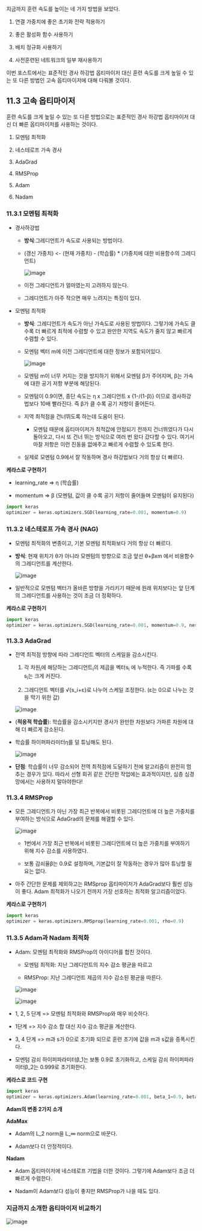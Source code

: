 지금까지 훈련 속도를 높이는 네 가지 방법을 보았다.  



1. 연결 가중치에 좋은 초기화 전략 적용하기

2. 좋은 활성화 함수 사용하기

3. 배치 정규화 사용하기

4. 사전훈련된 네트워크의 일부 재사용하기  



이번 포스트에서는 표준적인 경사 하강법 옵티마이저 대신 훈련 속도를 크게 높일 수 있는 또 다른 방법인 고속 옵티마이저에 대해 다뤄볼 것이다.

 

## 11.3 고속 옵티마이저

훈련 속도를 크게 높일 수 있는 또 다른 방법으로는 표준적인 경사 하강법 옵티마이저 대신 더 빠른 옵티마이저를 사용하는 것이다.

1. 모멘텀 최적화

2. 네스테로프 가속 경사

3. AdaGrad

4. RMSProp

5. Adam

6. Nadam





### 11.3.1 모멘텀 최적화

- 경사하강법  

  - **방식**:그레디언트가 속도로 사용되는 방법이다.

  - (갱신 가중치) <- (현재 가중치) - (학습률) * (가중치에 대한 비용함수의 그레디언트)  

      ![image](https://user-images.githubusercontent.com/89712324/220684195-93b0d1f5-0311-43df-88ec-53dc6d9dbeec.png)

  - 이전 그레디언트가 얼마였는지 고려하지 않는다.

  - 그레디언트가 아주 작으면 매우 느려지는 특징이 있다.



- 모멘텀 최적화

  - **방식**: 그레디언트가 속도가 아닌 가속도로 사용된 방법이다. 그렇기에 가속도 클 수록 더 빠르게 최적에 수렴할 수 있고 완만한 지역도 속도가 줄지 않고 빠르게 수렴할 수 있다.  

  - 모멘텀 벡터 m에 이전 그레디언트에 대한 정보가 포함되어있다.  

      ![image](https://user-images.githubusercontent.com/89712324/220685183-28aa2d4f-d155-4385-8c73-6286a966e749.png) 

  - 모멘텀 m이 너무 커지는 것을 방지하기 위해서 모멘텀 β가 주어지며, β는 가속에 대한 공기 저항 부분에 해당된다.

  - 모멘텀이 0.9이면, 종단 속도는 η x 그레디언트 x {1-/(1-β)} 이므로 경사하강법보다 10배 빨라진다. 즉 β가 클 수록 공기 저항이 줄어든다.

  - 지역 최적점을 건너뛰도록 하는데 도움이 된다.

    - 모멘텀 때문에 옵티마이저가 최적값에 안정되기 전까지 건너뛰었다가 다시 돌아오고, 다시 또 건너 뛰는 방식으로 여러 번 왔다 갔다할 수 있다. 여기서 마찰 저항은 이런 진동을 없애주고 빠르게 수렴할 수 있도록 한다.  

  - 실제로 모멘텀 0.9에서 잘 작동하며 경사 하강법보다 거의 항상 더 빠르다.



**케라스로 구현하기**

- learning_rate => η (학습률)

- momentum => β (모멘텀, 값이 클 수록 공기 저항이 줄어들며 모멘텀이 유지된다)



```python
import keras
optimizer = keras.optimizers.SGD(learning_rate=0.001, momentum=0.9)
```

### 11.3.2 네스테로프 가속 경사 (NAG)

- 모멘텀 최적화의 변종이고, 기본 모멘텀 최적화보다 거의 항상 더 빠르다.

- **방식**: 현재 위치가 θ가 아니라 모멘텀의 방향으로 조금 앞선 θ+βxm 에서 비용함수의 그레디언트를 계산한다.  

  ![image](https://user-images.githubusercontent.com/89712324/220838203-9ff62db8-7eee-4198-a498-2e3f9c4cd344.png)

- 일반적으로 모멘텀 벡터가 올바른 방향을 가리키기 때문에 원래 위치보다는 앞 단계의 그레디언트를 사용하는 것이 조금 더 정확하다.  


**케라스로 구현하기**



```python
import keras
optimizer = keras.optimizers.SGD(learning_rate=0.001, momentum=0.9, nesterov=True)
```

### 11.3.3 AdaGrad

- 전역 최적점 방향에 따라 그레디언트 벡터의 스케일을 감소시킨다.   

  1. 각 차원<sub>i</sub>에 해당하는 그레디언트<sub>i</sub>의 제곱을 벡터s<sub>i</sub> 에 누적한다. 즉 가파를 수록 s<sub>i</sub>는 크게 커진다.

  2. 그레디언트 벡터를 √{s_i+ε}로 나누어 스케일 조정한다. (ε는 0으로 나누는 것을 막기 위한 값)  

    ![image](https://user-images.githubusercontent.com/89712324/220853928-08d20e32-ac5c-4db9-8b4d-204e13df34f8.png)  

- (**적응적 학습률**): 학습률을 감소시키지만 경사가 완만한 차원보다 가파른 차원에 대해 더 빠르게 감소된다.

- 학습률 하이퍼파라미터η를 덜 튜닝해도 된다.  

  ![image](https://user-images.githubusercontent.com/89712324/220873247-dad73d65-ced1-43f8-ba47-fb78d30f11ae.png)  

- **단점**: 학습률이 너무 감소되어 전역 최적점에 도달하기 전에 알고리즘이 완전히 멈추는 경우가 있다. 따라서 선형 회귀 같은 간단한 작업에는 효과적이지만, 심층 심경망에서는 사용하지 말아야한다!


### 11.3.4 RMSProp

- 모든 그레디언트가 아닌 가장 최근 반복에서 비롯된 그레디언트에 더 높은 가중치를 부여하는 방식으로 AdaGrad의 문제를 해결할 수 있다.  

  ![image](https://user-images.githubusercontent.com/89712324/220933051-29a1204a-58a5-472c-8931-d23045366326.png)

  - 1번에서 가장 최근 반복에서 비롯된 그레디언트에 더 높은 가중치를 부여하기 위해 지수 감소를 사용하였다.

  - 보통 감쇠율β는 0.9로 설정하며, 기본값이 잘 작동하는 경우가 많아 튜닝할 필요는 없다.  

- 아주 간단한 문제를 제외하고는 RMSprop 옵티마이저가 AdaGrad보다 훨씬 성능이 좋다. Adam 최적화가 나오기 전까지 가장 선호하는 최적화 알고리즘이었다.



**케라스로 구현하기**  




```python
import keras
optimizer = keras.optimizers.RMSprop(learning_rate=0.001, rho=0.9)
```

### 11.3.5 Adam과 Nadam 최적화

- Adam: 모멘텀 최적화와 RMSProp의 아이디어를 합친 것이다.

  - 모멘텀 최적화: 지난 그레디언트의 지수 감소 평균을 따르고 

  - RMSProp: 지난 그레디언트 제곱의 지수 감소된 평균을 따른다.



  ![image](https://user-images.githubusercontent.com/89712324/221097327-d103c072-9fbb-4d99-90bf-19683462f6f4.png)  

  ![image](https://user-images.githubusercontent.com/89712324/221097454-f545654d-f447-4bf6-9c39-09c360c5b6d8.png)



- 1, 2, 5 단계 => 모멘텀 최적화와 RMSProp와 매우 비슷하다.

- 1단계 => 지수 감소 합 대신 지수 감소 평균을 계산한다.

- 3, 4 단계 => m과 s가 0으로 초기화 되므로 훈련 초기에 값을 m과 s값을 증폭시킨다.

- 모멘텀 감쇠 하이퍼파라미터β_1는 보통 0.9로 초기화하고, 스케일 감쇠 하이퍼파라미터β_2는 0.999로 초기화한다.  



**케라스로 코드 구현**



```python
import keras
optimizer = keras.optimizers.Adam(learning_rate=0.001, beta_1=0.9, beta_2=0.999)
```

**Adam의 변종 2가지 소개**

**AdaMax**  

- Adam의 L\_2 norm을 L_∞ norm으로 바꾼다.

- Adam보다 더 안정적이다.

**Nadam**

- Adam 옵티마이저에 네스테로프 기법을 더한 것이다. 그렇기에 Adam보다 조금 더 빠르게 수렴한다.

- Nadam이 Adam보다 성능이 좋지만 RMSProp가 나을 때도 있다.  


### 지금까지 소개한 옵티마이저 비교하기

![image](https://user-images.githubusercontent.com/89712324/221417828-e9e87a83-d656-428e-b64b-135621ef3da9.png)
